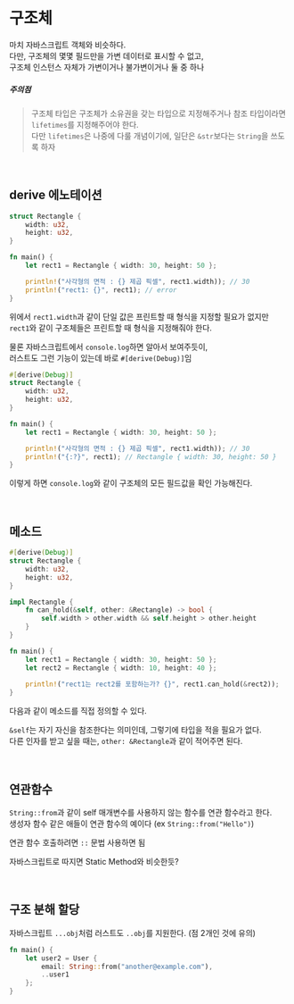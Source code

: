 # 구조체
마치 자바스크립트 객체와 비슷하다.<br>
다만, 구조체의 몇몇 필드만을 가변 데이터로 표시할 수 없고,<br>
구조체 인스턴스 자체가 가변이거나 불가변이거나 둘 중 하나

##### 주의점
> 구조체 타입은 구조체가 소유권을 갖는 타입으로 지정해주거나 
참조 타입이라면 `lifetimes`를 지정해주어야 한다.<br>
다만 `lifetimes`은 나중에 다룰 개념이기에, 일단은 `&str`보다는 `String`을 쓰도록 하자

<br>

## derive 에노테이션
```rust
struct Rectangle {
    width: u32, 
    height: u32,
}

fn main() {
    let rect1 = Rectangle { width: 30, height: 50 };

    println!("사각형의 면적 : {} 제곱 픽셀", rect1.width)); // 30
    println!("rect1: {}", rect1); // error
}
```
위에서 `rect1.width`과 같이 단일 값은 프린트할 때 형식을 지정할 필요가 없지만<br>
`rect1`와 같이 구조체들은 프린트할 때 형식을 지정해줘야 한다.

물론 자바스크립트에서 `console.log`하면 알아서 보여주듯이, <br>
러스트도 그런 기능이 있는데 바로 `#[derive(Debug)]`임

```rust
#[derive(Debug)]
struct Rectangle {
    width: u32, 
    height: u32,
}

fn main() {
    let rect1 = Rectangle { width: 30, height: 50 };

    println!("사각형의 면적 : {} 제곱 픽셀", rect1.width)); // 30
    println!("{:?}", rect1); // Rectangle { width: 30, height: 50 }
}
```
이렇게 하면 `console.log`와 같이 구조체의 모든 필드값을 확인 가능해진다.

<br>

## 메소드
```rust
#[derive(Debug)]
struct Rectangle {
    width: u32, 
    height: u32,
}

impl Rectangle {
	fn can_hold(&self, other: &Rectangle) -> bool {
        self.width > other.width && self.height > other.height
    }
}

fn main() {
	let rect1 = Rectangle { width: 30, height: 50 };
    let rect2 = Rectangle { width: 10, height: 40 };
    
    println!("rect1는 rect2를 포함하는가? {}", rect1.can_hold(&rect2));
}
```

다음과 같이 메소드를 직접 정의할 수 있다.

`&self`는 자기 자신을 참조한다는 의미인데, 그렇기에 타입을 적을 필요가 없다.<br>
다른 인자를 받고 싶을 때는, `other: &Rectangle`과 같이 적어주면 된다.

<br>

## 연관함수
``String::from``과 같이 self 매개변수를 사용하지 않는 함수를 연관 함수라고 한다.<br>
생성자 함수 같은 애들이 연관 함수의 예이다 (ex `String::from("Hello")`)

연관 함수 호출하려면 `::` 문법 사용하면 됨

자바스크립트로 따지면 Static Method와 비슷한듯?

<br>

## 구조 분해 할당
자바스크립트 `...obj`처럼 러스트도 `..obj`를 지원한다. (점 2개인 것에 유의)

```rust
fn main() {
    let user2 = User {
        email: String::from("another@example.com"),
        ..user1
    };
}
```